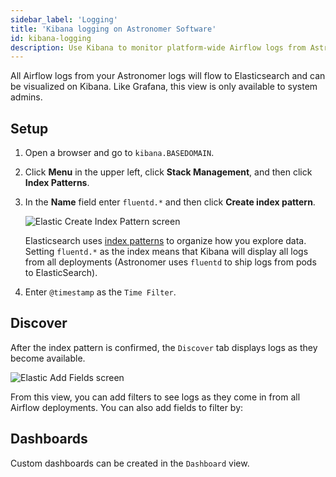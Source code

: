 ```yaml
---
sidebar_label: 'Logging'
title: 'Kibana logging on Astronomer Software'
id: kibana-logging
description: Use Kibana to monitor platform-wide Airflow logs from Astronomer Software.
---
```


All Airflow logs from your Astronomer logs will flow to Elasticsearch and can be visualized on Kibana. Like Grafana, this view is only available to system admins.

## Setup

1. Open a browser and go to `kibana.BASEDOMAIN`.

2. Click **Menu** in the upper left, click **Stack Management**, and then click **Index Patterns**.

3. In the **Name** field enter `fluentd.*` and then click **Create index pattern**.

    <div class="text--center">
    <img src="/img/docs/index-pattern.png" alt="Elastic Create Index Pattern screen" />
    </div>

    Elasticsearch uses [index patterns](https://www.elastic.co/guide/en/kibana/current/index-patterns.html) to organize how you explore data. Setting `fluentd.*` as the index means that Kibana will display all logs from all deployments (Astronomer uses `fluentd` to ship logs from pods to ElasticSearch).

4. Enter `@timestamp` as the  `Time Filter`.

## Discover

After the index pattern is confirmed, the `Discover` tab displays logs as they become available.

<div class="text--center">
  <img src="/img/docs/add-fields.png" alt="Elastic Add Fields screen" />
</div>

From this view, you can add filters to see logs as they come in from all Airflow deployments. You can also add fields to filter by:

## Dashboards

Custom dashboards can be created in the `Dashboard` view.
